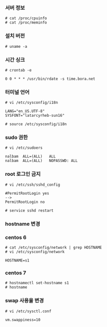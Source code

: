 ### 서버 정보
```
# cat /proc/cpuinfo
# cat /proc/meminfo
```

### 설치 버전
```
# uname -a
```

### 시간 싱크
```
# crontab -e

0 0 * * * /usr/bin/rdate -s time.bora.net
```

### 터미널 언어
```
# vi /etc/sysconfig/i18n

LANG="en_US.UTF-8"
SYSFONT="latarcyrheb-sun16"

# source /etc/sysconfig/i18n
```

### sudo 권한
```
# vi /etc/sudoers

nalbam  ALL=(ALL)   ALL
nalbam  ALL=(ALL)   NOPASSWD: ALL
```

### root 로그인 금지
```
# vi /etc/ssh/sshd_config

#PermitRootLogin yes
-->
PermitRootLogin no

# service sshd restart
```

### hostname 변경

### centos 6
```
# cat /etc/sysconfig/network | grep HOSTNAME
# vi /etc/sysconfig/network

HOSTNAME=s1
```

### centos 7
```
# hostnamectl set-hostname s1
# hostname
```

### swap 사용율 변경
```
# vi /etc/sysctl.conf

vm.swappiness=10
```
